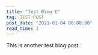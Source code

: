 ```yaml
---
title: "Test Blog C"
tag: TEST POST
post_date: "2021-01-04 00:00:00"
read_time: 1
---
```


This is another test blog post.
